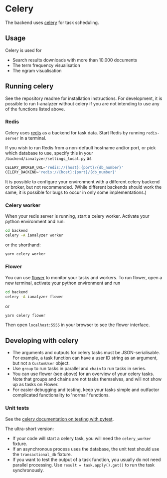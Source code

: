 # Celery

The backend uses [celery](https://docs.celeryq.dev/en/v5.2.7/) for task scheduling.

## Usage

Celery is used for
- Search results downloads with more than 10.000 documents
- The term frequency visualisation
- The ngram visualisation

## Running celery

See the repository readme for installation instructions. For development, it is possible to run I-analyzer without celery if you are not intending to use any of the functions listed above.

### Redis

Celery uses [redis](https://www.redis.io/) as a backend for task data. Start Redis by running `redis-server` in a terminal.

If you wish to run Redis from a non-default hostname and/or port, or pick which database to use, specify this in your `/backend/ianalyzer/settings_local.py` as

```python
CELERY_BROKER_URL='redis://{host}:{port}/{db_number}'
CELERY_BACKEND='redis://{host}:{port}/{db_number}'
```

It is possible to configure your environment with a different celery backend or broker, but not recommended. (While different backends should work the same, it is possible for bugs to occur in only some implementations.)

### Celery worker

When your redis server is running, start a celery worker. Activate your python environment and run:

```bash
cd backend
celery -A ianalyzer worker
```

or the shorthand:

```bash
yarn celery worker
```

### Flower

You can use [flower](https://flower.readthedocs.io/) to monitor your tasks and workers. To run flower, open a new terminal, activate your python environment and run

```bash
cd backend
celery -A ianalyzer flower
```

or

```bash
yarn celery flower
```

Then open `localhost:5555` in your browser to see the flower interface.

## Developing with celery

- The arguments and outputs for celery tasks must be JSON-serialisable. For example, a task function can have a user ID string as an argument, but not a `CustomUser` object.
- Use `group` to run tasks in parallel and `chain` to run tasks in series.
- You can use flower (see above) for an overview of your celery tasks. Note that groups and chains are not tasks themselves, and will not show up as tasks on Flower.
- For easier debugging and testing, keep your tasks simple and outfactor complicated functionality to 'normal' functions.

### Unit tests

See the [celery documentation on testing with pytest](https://docs.celeryq.dev/en/stable/userguide/testing.html#pytest).

The ultra-short version:
- If your code will start a celery task, you will need the `celery_worker` fixture.
- If an asynchronous process uses the database, the unit test should use the `transactional_db` fixture.
- If you want to test the output of a task function, you usually do not need parallel processing. Use `result = task.apply().get()` to run the task synchronously.
